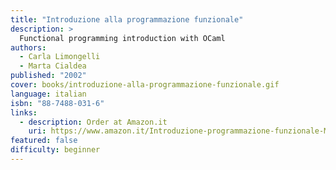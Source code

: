```yaml
---
title: "Introduzione alla programmazione funzionale"
description: >
  Functional programming introduction with OCaml
authors:
  - Carla Limongelli
  - Marta Cialdea
published: "2002"
cover: books/introduzione-alla-programmazione-funzionale.gif
language: italian
isbn: "88-7488-031-6"
links:
  - description: Order at Amazon.it
    uri: https://www.amazon.it/Introduzione-programmazione-funzionale-Marta-Cialdea/dp/8874880316
featured: false
difficulty: beginner
---
```

